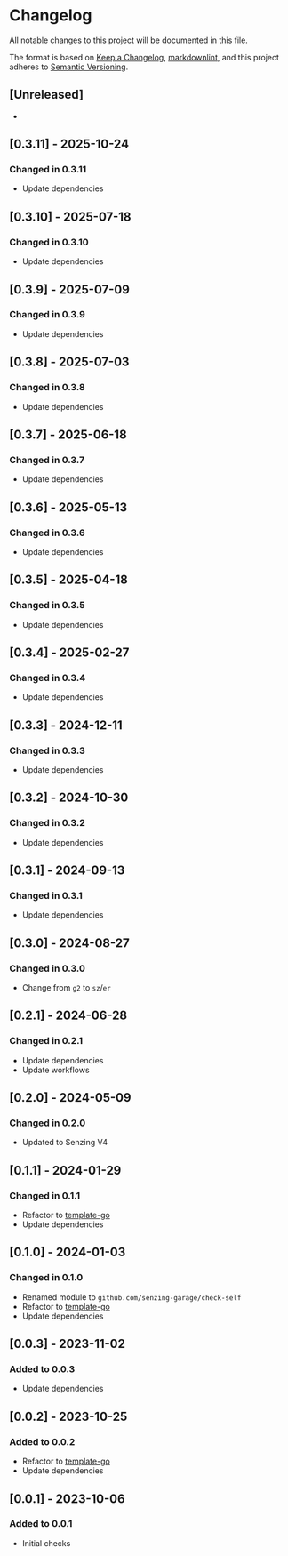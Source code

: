 # Changelog

All notable changes to this project will be documented in this file.

The format is based on [Keep a Changelog], [markdownlint],
and this project adheres to [Semantic Versioning].

## [Unreleased]

-

## [0.3.11] - 2025-10-24

### Changed in 0.3.11

- Update dependencies

## [0.3.10] - 2025-07-18

### Changed in 0.3.10

- Update dependencies

## [0.3.9] - 2025-07-09

### Changed in 0.3.9

- Update dependencies

## [0.3.8] - 2025-07-03

### Changed in 0.3.8

- Update dependencies

## [0.3.7] - 2025-06-18

### Changed in 0.3.7

- Update dependencies

## [0.3.6] - 2025-05-13

### Changed in 0.3.6

- Update dependencies

## [0.3.5] - 2025-04-18

### Changed in 0.3.5

- Update dependencies

## [0.3.4] - 2025-02-27

### Changed in 0.3.4

- Update dependencies

## [0.3.3] - 2024-12-11

### Changed in 0.3.3

- Update dependencies

## [0.3.2] - 2024-10-30

### Changed in 0.3.2

- Update dependencies

## [0.3.1] - 2024-09-13

### Changed in 0.3.1

- Update dependencies

## [0.3.0] - 2024-08-27

### Changed in 0.3.0

- Change from `g2` to `sz`/`er`

## [0.2.1] - 2024-06-28

### Changed in 0.2.1

- Update dependencies
- Update workflows

## [0.2.0] - 2024-05-09

### Changed in 0.2.0

- Updated to Senzing V4

## [0.1.1] - 2024-01-29

### Changed in 0.1.1

- Refactor to [template-go](https://github.com/senzing-garage/template-go)
- Update dependencies

## [0.1.0] - 2024-01-03

### Changed in 0.1.0

- Renamed module to `github.com/senzing-garage/check-self`
- Refactor to [template-go](https://github.com/senzing-garage/template-go)
- Update dependencies

## [0.0.3] - 2023-11-02

### Added to 0.0.3

- Update dependencies

## [0.0.2] - 2023-10-25

### Added to 0.0.2

- Refactor to [template-go](https://github.com/senzing-garage/template-go)
- Update dependencies

## [0.0.1] - 2023-10-06

### Added to 0.0.1

- Initial checks

[Keep a Changelog]: https://keepachangelog.com/en/1.0.0/
[markdownlint]: https://dlaa.me/markdownlint/
[Semantic Versioning]: https://semver.org/spec/v2.0.0.html
